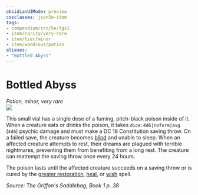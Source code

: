 ```yaml
---
obsidianUIMode: preview
cssclasses: json5e-item
tags:
- compendium/src/5e/tgs1
- item/rarity/very-rare
- item/tier/minor
- item/wondrous/potion
aliases: 
- "Bottled Abyss"
---
```

# Bottled Abyss
*Potion, minor, very rare*  
![](https://raw.githubusercontent.com/TheGiddyLimit/homebrew/master/_img/TGS1/Bottled-Abyss.webp#right)  


This small vial has a single dose of a fuming, pitch-black poison inside of it. When a creature eats or drinks the poison, it takes `dice:4d6|noform|avg` (`4d6`) psychic damage and must make a DC 18 Constitution saving throw. On a failed save, the creature becomes [blind](/compendium/rules/conditions.md#Blinded) and unable to sleep. When an affected creature attempts to rest, their dreams are plagued with terrible nightmares, preventing them from benefiting from a long rest. The creature can reattempt the saving throw once every 24 hours.

The poison lasts until the affected creature succeeds on a saving throw or is cured by the [greater restoration](compendium/spells/greater-restoration.md), [heal](compendium/spells/heal.md), or [wish](compendium/spells/wish.md) spell.

*Source: The Griffon's Saddlebag, Book 1 p. 38*